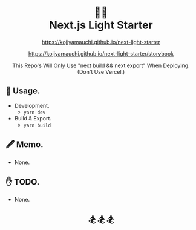 <h1 align="center">
  🏄‍♂️<br>
  Next.js Light Starter
</h1>

<p align="center"><a href="https://kojiyamauchi.github.io/next-light-starter/">https://kojiyamauchi.github.io/next-light-starter</a></p>
<p align="center"><a href="https://kojiyamauchi.github.io/next-light-starter/storybook/">https://kojiyamauchi.github.io/next-light-starter/storybook</a></p>
<p align="center">This Repo's Will Only Use "next build && next export" When Deploying.<br>(Don't Use Vercel.)</p>

## 🌴 Usage.

- Development.
  - `yarn dev`
- Build & Export.
  - `yarn build`

## 🖋 Memo.

- None.

## ✋ TODO.

- None.

<h2 align="center">🏂 🏂 🏂</h2>
